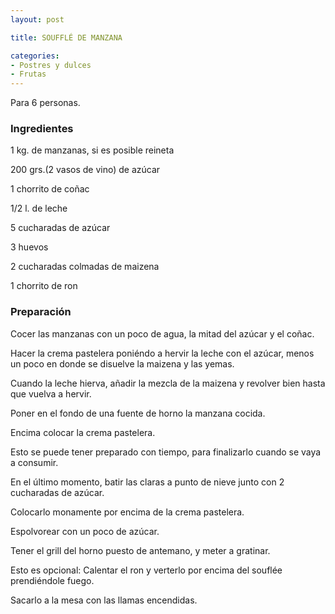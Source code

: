 ```yaml
---
layout: post

title: SOUFFLÉ DE MANZANA

categories:
- Postres y dulces
- Frutas
---
```

Para 6 personas.

<h3>Ingredientes</h3>
1 kg. de manzanas, si es posible reineta

200 grs.(2 vasos de vino) de azúcar

1 chorrito de coñac

1/2 l. de leche

5 cucharadas de azúcar

3 huevos

2 cucharadas colmadas de maizena

1 chorrito de ron

<h3>Preparación</h3>
Cocer las manzanas con un poco de agua, la mitad del azúcar y el coñac.

Hacer la crema pastelera poniéndo a hervir la leche con el azúcar, menos un poco en donde se disuelve la maizena y las yemas.

Cuando la leche hierva, añadir la mezcla de la maizena y revolver bien hasta que vuelva a hervir.

Poner en el fondo de una fuente de horno la manzana cocida.

Encima colocar la crema pastelera.

Esto se puede tener preparado con tiempo, para finalizarlo cuando se vaya a consumir.

En el último momento, batir las claras a punto de nieve junto con 2 cucharadas de azúcar.

Colocarlo monamente por encima de la crema pastelera.

Espolvorear con un poco de azúcar.

Tener el grill del horno puesto de antemano, y meter a gratinar.

Esto es opcional: Calentar el ron y verterlo por encima del souflée prendiéndole fuego.

Sacarlo a la mesa con las llamas encendidas.